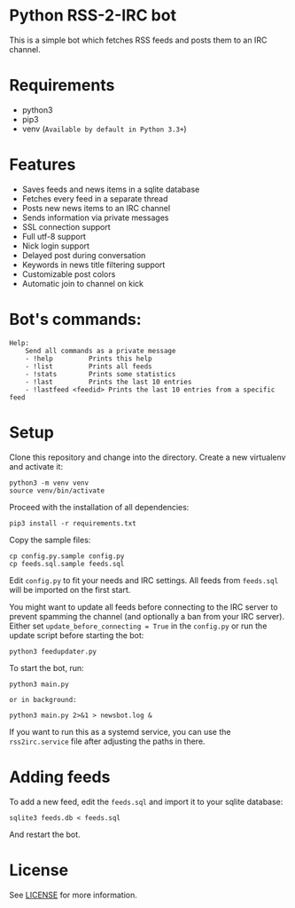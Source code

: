 Python RSS-2-IRC bot
====

This is a simple bot which fetches RSS feeds and posts them to an IRC channel.

# Requirements

- python3
- pip3
- venv (`Available by default in Python 3.3+`)

# Features

- Saves feeds and news items in a sqlite database
- Fetches every feed in a separate thread
- Posts new news items to an IRC channel
- Sends information via private messages
- SSL connection support
- Full utf-8 support
- Nick login support
- Delayed post during conversation
- Keywords in news title filtering support
- Customizable post colors
- Automatic join to channel on kick

# Bot's commands:

```
Help:
    Send all commands as a private message
    - !help         Prints this help
    - !list         Prints all feeds
    - !stats        Prints some statistics
    - !last         Prints the last 10 entries
    - !lastfeed <feedid> Prints the last 10 entries from a specific feed
```

# Setup 

Clone this repository and change into the directory. Create a new virtualenv and activate it:

```
python3 -m venv venv
source venv/bin/activate
```

Proceed with the installation of all dependencies:

```
pip3 install -r requirements.txt
```

Copy the sample files:

```
cp config.py.sample config.py
cp feeds.sql.sample feeds.sql
```

Edit `config.py` to fit your needs and IRC settings. All feeds from `feeds.sql` will be imported on the first start.

You might want to update all feeds before connecting to the IRC server to prevent spamming the channel (and optionally a ban from your IRC server). Either set `update_before_connecting = True` in the `config.py` or run the update script before starting the bot:

```
python3 feedupdater.py
```

To start the bot, run:
```
python3 main.py
```
    or in background:
```
python3 main.py 2>&1 > newsbot.log &
```

If you want to run this as a systemd service, you can use the `rss2irc.service` file after adjusting the paths in there.

# Adding feeds
To add a new feed, edit the `feeds.sql` and import it to your sqlite database:

```
sqlite3 feeds.db < feeds.sql
```

And restart the bot.

# License

See [LICENSE](./LICENSE.md) for more information.
